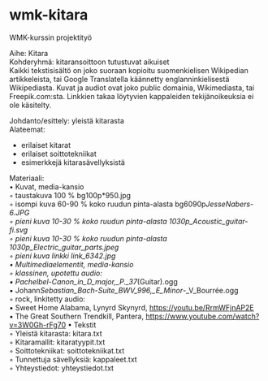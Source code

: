 # wmk-kitara

WMK-kurssin projektityö

Aihe: Kitara  
Kohderyhmä: kitaransoittoon tutustuvat aikuiset  
Kaikki tekstisisältö on joko suoraan kopioitu suomenkielisen Wikipedian artikkeleista, tai Google Translatella käännetty englanninkielisestä Wikipediasta. Kuvat ja audiot ovat joko public domainia, Wikimediasta, tai Freepik.com:sta. Linkkien takaa löytyvien kappaleiden tekijänoikeuksia ei ole käsitelty.

Johdanto/esittely: yleistä kitarasta  
Alateemat:

- erilaiset kitarat
- erilaiset soittotekniikat
- esimerkkejä kitarasävellyksistä

Materiaali:  
• Kuvat, media-kansio  
◦ taustakuva 100 % bg100p\*950.jpg  
◦ isompi kuva 60-90 % koko ruudun pinta-alasta bg6090p*JesseNabers-6.JPG  
◦ pieni kuva 10-30 % koko ruudun pinta-alasta 1030p_Acoustic_guitar-fi.svg  
◦ pieni kuva 10-30 % koko ruudun pinta-alasta 1030p_Electric_guitar_parts.jpeg  
◦ pieni kuva linkki link_6342.jpg  
• Multimediaelementit, media-kansio  
◦ klassinen, upotettu audio:  
▪ Pachelbel*-_Canon_in_D_major,\_P.\_37_(Guitar).ogg  
▪ Johann*Sebastian_Bach*-_Suite_BWV_996,\_E_Minor_-\_V_Bourrée.ogg  
◦ rock, linkitetty audio:  
▪ Sweet Home Alabama, Lynyrd Skynyrd, https://youtu.be/RrmWFjnAP2E  
▪ The Great Southern Trendkill, Pantera, https://www.youtube.com/watch?v=3W0Gh-rFg70
• Tekstit  
◦ Yleistä kitarasta: kitara.txt  
◦ Kitaramallit: kitaratyypit.txt  
◦ Soittotekniikat: soittotekniikat.txt  
◦ Tunnettuja sävellyksiä: kappaleet.txt  
◦ Yhteystiedot: yhteystiedot.txt
